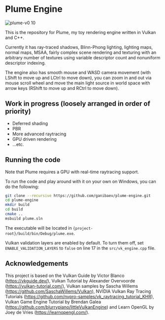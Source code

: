 # Plume Engine

![plume-v0 10](https://github.com/ganibaev/plume-engine/assets/55918604/43ca3811-9886-4ca7-ba33-1a3484b97020)

This is the repository for Plume, my toy rendering engine written in Vulkan and C++.

Currently it has ray-traced shadows, Blinn-Phong lighting, lighting maps, normal maps, MSAA, fairly complex scene rendering and texturing with an arbitrary number of textures using variable descriptor count and nonuniform descriptor indexing.

The engine also has smooth mouse and WASD camera movement (with LShift to move up and LCtrl to move down), you can zoom in and out via mouse scroll wheel and move the main light source in world space with arrow keys (RShift to move up and RCtrl to move down).

## Work in progress (loosely arranged in order of priority)

* Deferred shading
* PBR
* More advanced raytracing
* GPU driven rendering
* ...etc.

## Running the code

Note that Plume requires a GPU with real-time raytracing support.

To run the code and play around with it on your own on Windows, you can do the following:
```bash
git clone --recursive https://github.com/ganibaev/plume-engine.git
cd plume-engine
mkdir build
cd build
cmake ..
msbuild plume.sln
```
The executable will be located in `{project-root}/build/bin/Debug/plume.exe`.

Vulkan validation layers are enabled by default. To turn them off, set `ENABLE_VALIDATION_LAYERS` to `false` on line 17 in the `src/vk_engine.cpp` file.

## Acknowledgements

This project is based on the Vulkan Guide by Victor Blanco (https://vkguide.dev/), Vulkan Tutorial by Alexander Overvoorde (https://vulkan-tutorial.com/), Vulkan samples by Sascha Willems (https://github.com/SaschaWillems/Vulkan), NVIDIA Vulkan Ray Tracing Tutorials (https://github.com/nvpro-samples/vk_raytracing_tutorial_KHR), Vulkan Game Engine Tutorial by Brendan Galea (https://github.com/blurrypiano/littleVulkanEngine) and Learn OpenGL by Joey de Vries (https://learnopengl.com/).
